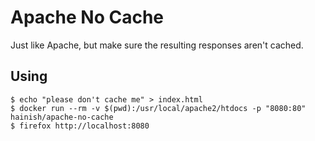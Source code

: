 # Apache No Cache

Just like Apache, but make sure the resulting responses aren't cached.

## Using

    $ echo "please don't cache me" > index.html
    $ docker run --rm -v $(pwd):/usr/local/apache2/htdocs -p "8080:80" hainish/apache-no-cache
    $ firefox http://localhost:8080

